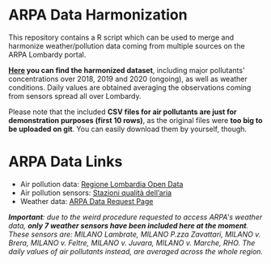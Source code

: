 # ARPA Data Harmonization
This repository contains a R script which can be used to merge and harmonize weather/pollution data coming from multiple sources on the ARPA Lombardy portal.

**[Here](https://raw.githubusercontent.com/detsutut/ARPAdataHarm/master/data/datiLombardia.csv) you can find the harmonized dataset**, including major pollutants' concentrations over 2018, 2019 and 2020 (ongoing), as well as weather conditions. Daily values are obtained averaging the observations coming from sensors spread all over Lombardy. 

Please note that the included **CSV files for air pollutants are just for demonstration purposes (first 10 rows)**, as the original files were **too big to be uploaded on git**. You can easily download them by yourself, though.

# ARPA Data Links

- Air pollution data: [Regione Lombardia Open Data](https://www.dati.lombardia.it/stories/s/auv9-c2sj)
- Air pollution sensors: [Stazioni qualità dell’aria](https://www.dati.lombardia.it/Ambiente/Stazioni-qualit-dell-aria/ib47-atvt)
- Weather data: [ARPA Data Request Page](https://www.arpalombardia.it/Pages/Meteorologia/Richiesta-dati-misurati.aspx)

***Important**: due to the weird procedure requested to access ARPA's weather data, **only 7 weather sensors have been included here at the moment**. These sensors are: MILANO Lambrate, MILANO P.zza Zavattari, MILANO v. Brera, MILANO v. Feltre, MILANO v. Juvara, MILANO v. Marche, RHO. The daily values of air pollutants instead, are averaged across the whole region.*
